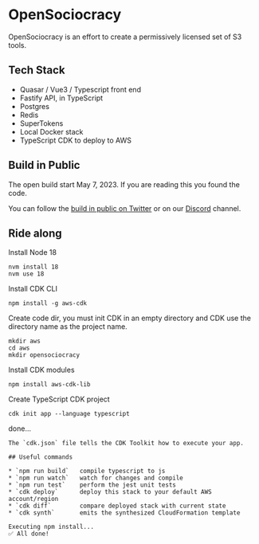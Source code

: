 # OpenSociocracy

OpenSociocracy is an effort to create a permissively licensed set of S3 tools.

## Tech Stack

* Quasar / Vue3 / Typescript front end
* Fastify API, in TypeScript
* Postgres
* Redis
* SuperTokens
* Local Docker stack
* TypeScript CDK to deploy to AWS

## Build in Public

The open build start May 7, 2023. If you are reading this you found the code.

You can follow the [build in public on Twitter](https://twitter.com/OpenSociocracy) or on our [Discord](https://discord.gg/seExDy6M) channel.

## Ride along

Install Node 18 

```
nvm install 18
nvm use 18
```

Install CDK CLI

```
npm install -g aws-cdk
```

Create code dir, you must init CDK in an empty directory and CDK use the directory name as the project name.

```
mkdir aws
cd aws
mkdir opensociocracy
```

Install CDK modules

```
npm install aws-cdk-lib
```

Create TypeScript CDK project

```
cdk init app --language typescript
```

done...

```
The `cdk.json` file tells the CDK Toolkit how to execute your app.

## Useful commands

* `npm run build`   compile typescript to js
* `npm run watch`   watch for changes and compile
* `npm run test`    perform the jest unit tests
* `cdk deploy`      deploy this stack to your default AWS account/region
* `cdk diff`        compare deployed stack with current state
* `cdk synth`       emits the synthesized CloudFormation template

Executing npm install...
✅ All done!
```



